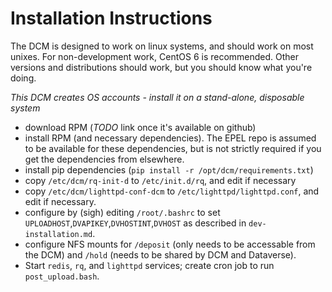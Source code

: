 # Installation Instructions

The DCM is designed to work on linux systems, and should work on most unixes.
For non-development work, CentOS 6 is recommended. Other versions and distributions should work, but you should know what you're doing.

*This DCM creates OS accounts - install it on a stand-alone, disposable system*

- download RPM (*TODO* link once it's available on github)
- install RPM (and necessary dependencies). The EPEL repo is assumed to be available for these dependencies, but is not strictly required if you get the dependencies from elsewhere.
- install pip dependencies (`pip install -r /opt/dcm/requirements.txt`)
- copy `/etc/dcm/rq-init-d` to `/etc/init.d/rq`, and edit if necessary
- copy `/etc/dcm/lighttpd-conf-dcm` to `/etc/lighttpd/lighttpd.conf`, and edit if necessary.
- configure by (sigh) editing `/root/.bashrc` to set `UPLOADHOST`,`DVAPIKEY`,`DVHOSTINT`,`DVHOST` as described in `dev-installation.md`.
- configure NFS mounts for `/deposit` (only needs to be accessable from the DCM) and `/hold` (needs to be shared by DCM and Dataverse).
- Start `redis`, `rq`, and `lighttpd` services; create cron job to run `post_upload.bash`.


